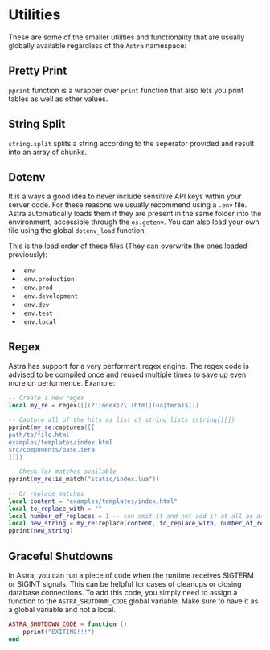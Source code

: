 # Utilities

These are some of the smaller utilities and functionality that are usually globally available regardless of the `Astra` namespace:

## Pretty Print

`pprint` function is a wrapper over `print` function that also lets you print tables as well as other values.

## String Split

`string.split` splits a string according to the seperator provided and result into an array of chunks.

## Dotenv

It is always a good idea to never include sensitive API keys within your server code. For these reasons we usually recommend using a `.env` file. Astra automatically loads them if they are present in the same folder into the environment, accessible through the `os.getenv`. You can also load your own file using the global `dotenv_load` function.

This is the load order of these files (They can overwrite the ones loaded previously):

- `.env`
- `.env.production`
- `.env.prod`
- `.env.development`
- `.env.dev`
- `.env.test`
- `.env.local`

## Regex

Astra has support for a very performant regex engine. The regex code is advised to be compiled once and reused multiple times to save up even more on performence. Example:

```lua
-- Create a new regex
local my_re = regex([[(?:index)?\.(html|lua|tera)$]])

-- Capture all of the hits as list of string lists (string[][])
pprint(my_re:captures([[
path/to/file.html
examples/templates/index.html
src/components/base.tera
]]))

-- Check for matches available
pprint(my_re:is_match("static/index.lua"))

-- Or replace matches
local content = "examples/templates/index.html"
local to_replace_with = ""
local number_of_replaces = 1 -- can omit it and not add it at all as argument
local new_string = my_re:replace(content, to_replace_with, number_of_replaces)
pprint(new_string)
```

## Graceful Shutdowns

In Astra, you can run a piece of code when the runtime receives SIGTERM or SIGINT signals. This can be helpful for cases of cleanups or closing database connections. To add this code, you simply need to assign a function to the `ASTRA_SHUTDOWN_CODE` global variable. Make sure to have it as a global variable and not a local.

```lua
ASTRA_SHUTDOWN_CODE = function ()
    pprint("EXITING!!!")
end
```
